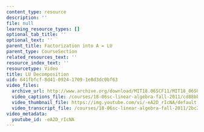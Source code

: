 ```yaml
---
content_type: resource
description: ''
file: null
learning_resource_types: []
optional_tab_title: ''
optional_text: ''
parent_title: Factorization into A = LU
parent_type: CourseSection
related_resources_text: ''
resource_index_text: ''
resourcetype: Video
title: LU Decomposition
uid: 641fbfcf-8d41-0924-1709-1e8d3dc0bf63
video_files:
  archive_url: http://www.archive.org/download/MIT18.06SCF11/MIT18_06SC_110706_B1_300k.mp4
  video_captions_file: /courses/18-06sc-linear-algebra-fall-2011/cd88bbfb516b50ad85f9364b11721938_-eA2D_rIcNA.vtt
  video_thumbnail_file: https://img.youtube.com/vi/-eA2D_rIcNA/default.jpg
  video_transcript_file: /courses/18-06sc-linear-algebra-fall-2011/2bc2e009a682eaa46a198af45d6dc80c_-eA2D_rIcNA.pdf
video_metadata:
  youtube_id: -eA2D_rIcNA
---
```

